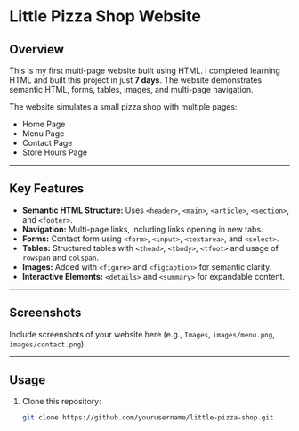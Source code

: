 # Little Pizza Shop Website

## Overview
This is my first multi-page website built using HTML. I completed learning HTML and built this project in just **7 days**. The website demonstrates semantic HTML, forms, tables, images, and multi-page navigation.

The website simulates a small pizza shop with multiple pages:  
- Home Page  
- Menu Page  
- Contact Page  
- Store Hours Page  

---

## Key Features
- **Semantic HTML Structure:** Uses `<header>`, `<main>`, `<article>`, `<section>`, and `<footer>`.  
- **Navigation:** Multi-page links, including links opening in new tabs.  
- **Forms:** Contact form using `<form>`, `<input>`, `<textarea>`, and `<select>`.  
- **Tables:** Structured tables with `<thead>`, `<tbody>`, `<tfoot>` and usage of `rowspan` and `colspan`.  
- **Images:** Added with `<figure>` and `<figcaption>` for semantic clarity.  
- **Interactive Elements:** `<details>` and `<summary>` for expandable content.  

---

## Screenshots
Include screenshots of your website here (e.g., `Images`, `images/menu.png`, `images/contact.png`).

---

## Usage
1. Clone this repository:  
   ```bash
   git clone https://github.com/yourusername/little-pizza-shop.git
